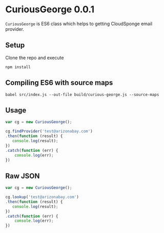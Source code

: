 # CuriousGeorge 0.0.1

`CuriousGeorge` is ES6 class which helps to getting CloudSponge email provider. 

## Setup 

Clone the repo and execute

```
npm install 
```

## Compiling ES6 with source maps

```
babel src/index.js --out-file build/curious-george.js --source-maps
```

## Usage

```javascript
var cg = new CuriousGeorge();

cg.findProvider('test@arizonabay.com')
.then(function (result) {
   console.log(result);
})
.catch(function (err) {
    console.log(err);
})
```

## Raw JSON 

```javascript
var cg = new CuriousGeorge();

cg.lookup('test@arizonabay.com')
.then(function (result) {
   console.log(result);
})
.catch(function (err) {
    console.log(err);
})
```
